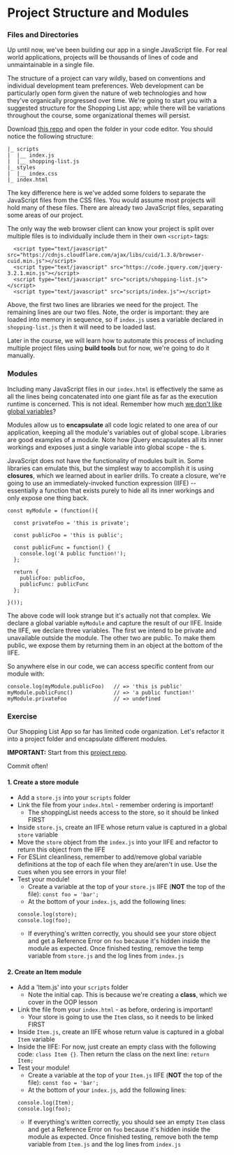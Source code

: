# Project Structure and Modules

### Files and Directories

Up until now, we've been building our app in a single JavaScript file. For real world applications, projects will be thousands of lines of code and unmaintainable in a single file. 

The structure of a project can vary wildly, based on conventions and individual development team preferences. Web development can be  particularly open form given the nature of web technologies and how they've organically progressed over time. We're going to start you with a suggested structure for the Shopping List app; while there will be variations throughout the course, some organizational themes will persist.

Download [this repo](#) and open the folder in your code editor. You should notice the following structure:

```
|_ scripts
|  |__ index.js
|  |__ shopping-list.js
|_ styles
|  |__ index.css
|_ index.html
```

The key difference here is we've added some folders to separate the JavaScript files from the CSS files. You would assume most projects will hold many of these files. There are already two JavaScript files, separating some areas of our project. 

The only way the web browser client can know your project is split over multiple files is to individually include them in their own `<script>` tags:

```
  <script type="text/javascript" src="https://cdnjs.cloudflare.com/ajax/libs/cuid/1.3.8/browser-cuid.min.js"></script>
  <script type="text/javascript" src="https://code.jquery.com/jquery-3.2.1.min.js"></script>
  <script type="text/javascript" src="scripts/shopping-list.js"></script>
  <script type="text/javascript" src="scripts/index.js"></script>
```

Above, the first two lines are libraries we need for the project. The remaining lines are our two files. Note, the order is important: they are loaded into memory in sequence, so if `index.js` uses a variable declared in `shopping-list.js` then it will need to be loaded last.

Later in the course, we will learn how to automate this process of including multiple project files using **build tools** but for now, we're going to do it manually. 

### Modules

Including many JavaScript files in our `index.html` is effectively the same as all the lines being concatenated into one giant file as far as the execution runtime is concerned. This is not ideal. Remember how much [we don't like global variables](https://www.google.com/search?q=why+are+global+variables+evil+javascript)? 

Modules allow us to **encapsulate** all code logic related to one area of our application, keeping all the module's variables out of global scope. Libraries are good examples of a module. Note how jQuery encapsulates all its inner workings and exposes just a single variable into global scope - the `$`. 

JavaScript does not have the functionality of modules built in. Some libraries can emulate this, but the simplest way to accomplish it is using **closures**, which we learned about in earlier drills. To create a closure, we're going to use an immediately-invoked function expression (IIFE) -- essentially a function that exists purely to hide all its inner workings and only expose one thing back.

```
const myModule = (function(){

  const privateFoo = 'this is private';

  const publicFoo = 'this is public';

  const publicFunc = function() {
    console.log('A public function!');
  };

  return {
    publicFoo: publicFoo,
    publicFunc: publicFunc
  };

}());
```

The above code will look strange but it's actually not that complex. We declare a global variable `myModule` and capture the result of our IIFE. Inside the IIFE, we declare three variables. The first we intend to be private and unavailable outside the module. The other two are public. To make them public, we expose them by returning them in an object at the bottom of the IIFE.

So anywhere else in our code, we can access specific content from our module with:

```
console.log(myModule.publicFoo)   // => 'this is public'
myModule.publicFunc()             // => 'a public function!'
myModule.privateFoo               // => undefined
```

### Exercise

Our Shopping List App so far has limited code organization. Let's refactor it into a project folder and encapsulate different modules.

**IMPORTANT:** Start from this [project repo](#).

Commit often!

#### 1. Create a store module
- Add a `store.js` into your `scripts` folder
- Link the file from your `index.html` - remember ordering is important!
  - The shoppingList needs access to the store, so it should be linked FIRST
- Inside `store.js`, create an IIFE whose return value is captured in a global `store` variable
- Move the `store` object from the `index.js` into your IIFE and refactor to return this object from the IIFE
- For ESLint cleanliness, remember to add/remove global variable definitions at the top of each file when they are/aren't in use. Use the cues when you see errors in your file!
- Test your module! 
  - Create a variable at the top of your `store.js` IIFE (**NOT** the top of the file): `const foo = 'bar';` 
  - At the bottom of your `index.js`, add the following lines:
  ```
  console.log(store);
  console.log(foo);
  ```
  - If everything's written correctly, you should see your store object and get a Reference Error on `foo` because it's hidden inside the module as expected. Once finished testing, remove the temp variable from `store.js` and the log lines from `index.js`

#### 2. Create an Item module
- Add a 'Item.js' into your `scripts` folder
  - Note the initial cap. This is because we're creating a **class**, which we cover in the OOP lesson
- Link the file from your `index.html` - as before, ordering is important!
  - Your store is going to use the `Item` class, so it needs to be linked FIRST
- Inside `Item.js`, create an IIFE whose return value is captured in a global `Item` variable
- Inside the IIFE: For now, just create an empty class with the following code: `class Item {}`. Then return the class on the next line: `return Item;`
- Test your module! 
  - Create a variable at the top of your `Item.js` IIFE (**NOT** the top of the file): `const foo = 'bar';` 
  - At the bottom of your `index.js`, add the following lines:
  ```
  console.log(Item);
  console.log(foo);
  ```
  - If everything's written correctly, you should see an empty `Item` class and get a Reference Error on `foo` because it's hidden inside the module as expected. Once finished testing, remove both the temp variable from `Item.js` and the log lines from `index.js`
